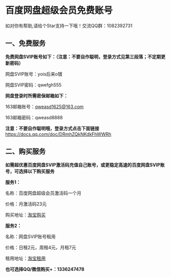 # 百度网盘超级会员免费账号

如对你有帮助,请给个Star支持一下哦！交流QQ群：1082392731

## 一、免费服务

**免费网盘SVIP账号如下：（注意：不要自作聪明，登录方式见第三段落；不定期更新密码）** 

网盘SVIP账号：yois后来o镀

网盘SVIP密码：qwefgh555

**网盘登录时所需密保邮箱如下：**

163邮箱账号：qweasd1625@163.com

163邮箱密码：qweasd8888

**注意：不要自作聪明哦，登录方式点击下面链接**
https://docs.qq.com/doc/DRmhZQkNKdkFhWWRh

## **二、购买服务**

**如需超优惠百度网盘SVIP激活码充值自己账号，或更稳定高速的百度网盘SVIP账号，可选择以下购买服务**

**服务1：**

名称：百度网盘超级会员激活码一个月

价格：月激活码23元

购买地址：[淘宝购买](https://item.taobao.com/item.htm?ft=t&id=614142250531)

**服务2：**

名称：网盘SVIP账号租用

价格：日租2元，周租4元，月租7元

租用地址：[淘宝租用](https://item.taobao.com/item.htm?ft=t&id=614480007543)

**也可选择QQ/微信购买+：1336247478**

